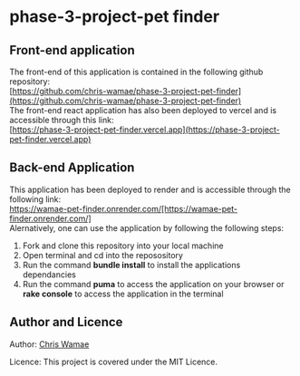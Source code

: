 # phase-3-project-pet finder

## Front-end application
  The front-end of this application is contained in the following github repository:<br>
  [https://github.com/chris-wamae/phase-3-project-pet-finder](https://github.com/chris-wamae/phase-3-project-pet-finder)
  <br>
  The front-end react application has also been deployed to vercel and is accessible through this link:<br>
 [https://phase-3-project-pet-finder.vercel.app](https://phase-3-project-pet-finder.vercel.app)
  <br>

## Back-end Application
This application has been deployed to render and is accessible through the following link:<br>
https://wamae-pet-finder.onrender.com/[https://wamae-pet-finder.onrender.com/]<br>
Alernatively, one can use the application by following the following steps:
1. Fork and clone this repository into your local machine
2. Open terminal and cd into the reposository
3. Run the command **bundle install**  to install the applications dependancies
4. Run the command **puma** to access the application on your browser or **rake console** to access the application in the terminal 

## Author and Licence
Author: [Chris Wamae](github.com/chris-wamae)<br>

Licence: This project is covered under the MIT Licence.


